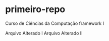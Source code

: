 # primeiro-repo
Curso de Ciências da Computação
framework I

Arquivo Alterado I
Arquivo Alterado II
